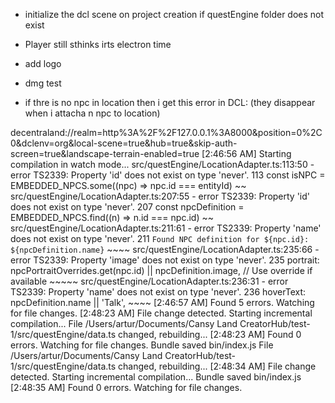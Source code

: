- initialize the dcl scene on project creation if questEngine folder does not exist

- Player still sthinks irts electron time

- add logo

- dmg test

- if thre is no npc in location then i get this error in DCL:
  (they disappear when i attacha n npc to location)

decentraland://realm=http%3A%2F%2F127.0.0.1%3A8000&position=0%2C0&dclenv=org&local-scene=true&hub=true&skip-auth-screen=true&landscape-terrain-enabled=true
[2:46:56 AM] Starting compilation in watch mode...
src/questEngine/LocationAdapter.ts:113:50 - error TS2339: Property 'id' does not exist on type 'never'. 113 const isNPC = EMBEDDED_NPCS.some((npc) => npc.id === entityId) ~~ src/questEngine/LocationAdapter.ts:207:55 - error TS2339: Property 'id' does not exist on type 'never'. 207 const npcDefinition = EMBEDDED_NPCS.find((n) => n.id === npc.id) ~~ src/questEngine/LocationAdapter.ts:211:61 - error TS2339: Property 'name' does not exist on type 'never'. 211 `Found NPC definition for ${npc.id}: ${npcDefinition.name}` ~~~~ src/questEngine/LocationAdapter.ts:235:66 - error TS2339: Property 'image' does not exist on type 'never'. 235 portrait: npcPortraitOverrides.get(npc.id) || npcDefinition.image, // Use override if available ~~~~~
src/questEngine/LocationAdapter.ts:236:31 - error TS2339: Property 'name' does not exist on type 'never'. 236 hoverText: npcDefinition.name || 'Talk', ~~~~ [2:46:57 AM] Found 5 errors. Watching for file changes.
[2:48:23 AM] File change detected. Starting incremental compilation...
File /Users/artur/Documents/Cansy Land CreatorHub/test-1/src/questEngine/data.ts changed, rebuilding...
[2:48:23 AM] Found 0 errors. Watching for file changes.
Bundle saved bin/index.js
File /Users/artur/Documents/Cansy Land CreatorHub/test-1/src/questEngine/data.ts changed, rebuilding...
[2:48:34 AM] File change detected. Starting incremental compilation...
Bundle saved bin/index.js
[2:48:35 AM] Found 0 errors. Watching for file changes.
